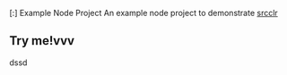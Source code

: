 [:] Example Node Project
An example node project to demonstrate [srcclr](https://www.srcclr.com)
## Try me!vvv
dssd
